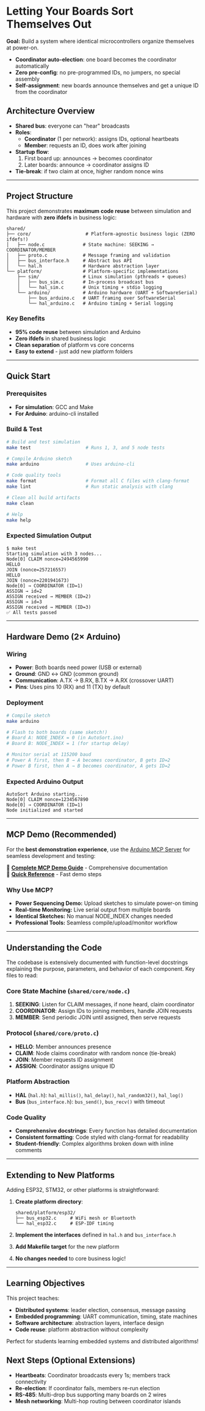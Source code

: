 # Letting Your Boards Sort Themselves Out

**Goal:** Build a system where identical microcontrollers organize themselves at power-on.

- **Coordinator auto-election**: one board becomes the coordinator automatically
- **Zero pre-config**: no pre-programmed IDs, no jumpers, no special assembly
- **Self-assignment**: new boards announce themselves and get a unique ID from the coordinator

## Architecture Overview

- **Shared bus**: everyone can "hear" broadcasts
- **Roles**:
  - **Coordinator** (1 per network): assigns IDs, optional heartbeats
  - **Member**: requests an ID, does work after joining
- **Startup flow**:
  1. First board up: announces → becomes coordinator
  2. Later boards: announce → coordinator assigns ID
- **Tie-break**: if two claim at once, higher random nonce wins

---

## Project Structure

This project demonstrates **maximum code reuse** between simulation and hardware with **zero ifdefs** in business logic:

```
shared/
├── core/                    # Platform-agnostic business logic (ZERO ifdefs!)
│   ├── node.c              # State machine: SEEKING → COORDINATOR/MEMBER
│   ├── proto.c             # Message framing and validation
│   ├── bus_interface.h     # Abstract bus API
│   └── hal.h               # Hardware abstraction layer
└── platform/               # Platform-specific implementations
    ├── sim/                # Linux simulation (pthreads + queues)
    │   ├── bus_sim.c       # In-process broadcast bus
    │   └── hal_sim.c       # Unix timing + stdio logging
    └── arduino/            # Arduino hardware (UART + SoftwareSerial)
        ├── bus_arduino.c   # UART framing over SoftwareSerial
        └── hal_arduino.c   # Arduino timing + Serial logging
```

### Key Benefits
- **95% code reuse** between simulation and Arduino
- **Zero ifdefs** in shared business logic
- **Clean separation** of platform vs core concerns
- **Easy to extend** - just add new platform folders

---

## Quick Start

### Prerequisites
- **For simulation**: GCC and Make
- **For Arduino**: arduino-cli installed

### Build & Test

```bash
# Build and test simulation
make test                    # Runs 1, 3, and 5 node tests

# Compile Arduino sketch  
make arduino                 # Uses arduino-cli

# Code quality tools
make format                  # Format all C files with clang-format
make lint                    # Run static analysis with clang

# Clean all build artifacts
make clean

# Help
make help
```

### Expected Simulation Output
```
$ make test
Starting simulation with 3 nodes...
Node[0] CLAIM nonce=2494565990
HELLO
JOIN (nonce=257216557)
HELLO  
JOIN (nonce=2201941673)
Node[0] → COORDINATOR (ID=1)
ASSIGN → id=2
ASSIGN received → MEMBER (ID=2)
ASSIGN → id=3
ASSIGN received → MEMBER (ID=3)
✅ All tests passed
```

---

## Hardware Demo (2× Arduino)

### Wiring
- **Power**: Both boards need power (USB or external)
- **Ground**: GND ↔ GND (common ground)
- **Communication**: A.TX → B.RX, B.TX → A.RX (crossover UART)
- **Pins**: Uses pins 10 (RX) and 11 (TX) by default

### Deployment
```bash
# Compile sketch
make arduino

# Flash to both boards (same sketch!)
# Board A: NODE_INDEX = 0 (in AutoSort.ino)  
# Board B: NODE_INDEX = 1 (for startup delay)

# Monitor serial at 115200 baud
# Power A first, then B → A becomes coordinator, B gets ID=2
# Power B first, then A → B becomes coordinator, A gets ID=2
```

### Expected Arduino Output
```
AutoSort Arduino starting...
Node[0] CLAIM nonce=1234567890
Node[0] → COORDINATOR (ID=1)
Node initialized and started
```

---

## MCP Demo (Recommended)

For the **best demonstration experience**, use the [Arduino MCP Server](https://github.com/amahpour/arduino-mcp-server-simple) for seamless development and testing:

📖 **[Complete MCP Demo Guide](docs/MCP_DEMO.md)** - Comprehensive documentation  
🚀 **[Quick Reference](docs/DEMO_QUICK_REFERENCE.md)** - Fast demo steps

### Why Use MCP?
- **Power Sequencing Demo:** Upload sketches to simulate power-on timing
- **Real-time Monitoring:** Live serial output from multiple boards
- **Identical Sketches:** No manual NODE_INDEX changes needed
- **Professional Tools:** Seamless compile/upload/monitor workflow

---

## Understanding the Code

The codebase is extensively documented with function-level docstrings explaining
the purpose, parameters, and behavior of each component. Key files to read:

### Core State Machine (`shared/core/node.c`)
1. **SEEKING**: Listen for CLAIM messages, if none heard, claim coordinator
2. **COORDINATOR**: Assign IDs to joining members, handle JOIN requests  
3. **MEMBER**: Send periodic JOIN until assigned, then serve requests

### Protocol (`shared/core/proto.c`)
- **HELLO**: Member announces presence
- **CLAIM**: Node claims coordinator with random nonce (tie-break)
- **JOIN**: Member requests ID assignment  
- **ASSIGN**: Coordinator assigns unique ID

### Platform Abstraction
- **HAL** (`hal.h`): `hal_millis()`, `hal_delay()`, `hal_random32()`, `hal_log()`
- **Bus** (`bus_interface.h`): `bus_send()`, `bus_recv()` with timeout

### Code Quality
- **Comprehensive docstrings**: Every function has detailed documentation
- **Consistent formatting**: Code styled with clang-format for readability
- **Student-friendly**: Complex algorithms broken down with inline comments

---

## Extending to New Platforms

Adding ESP32, STM32, or other platforms is straightforward:

1. **Create platform directory**:
   ```
   shared/platform/esp32/
   ├── bus_esp32.c     # WiFi mesh or Bluetooth
   └── hal_esp32.c     # ESP-IDF timing
   ```

2. **Implement the interfaces** defined in `hal.h` and `bus_interface.h`

3. **Add Makefile target** for the new platform

4. **No changes needed** to core business logic!

---

## Learning Objectives

This project teaches:
- **Distributed systems**: leader election, consensus, message passing
- **Embedded programming**: UART communication, timing, state machines  
- **Software architecture**: abstraction layers, interface design
- **Code reuse**: platform abstraction without complexity

Perfect for students learning embedded systems and distributed algorithms!

## Next Steps (Optional Extensions)

- **Heartbeats**: Coordinator broadcasts every 1s; members track connectivity
- **Re-election**: If coordinator fails, members re-run election
- **RS-485**: Multi-drop bus supporting many boards on 2 wires
- **Mesh networking**: Multi-hop routing between coordinator islands